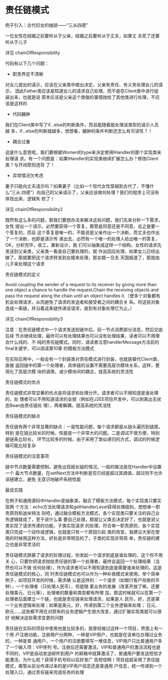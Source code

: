 责任链模式
========

例子引入：古代妇女的枷锁——“三从四德”

一位女性在结婚之前要听从于父亲，结婚之后要听从于丈夫，如果丈
夫死了还要听从于儿子

详见 chainOfResponsibility

代码有以下几个问题：

- 职责界定不清晰

对女儿提出的请示，应该在父亲类中做出决定，父亲有责任、有义务处理女儿的请示，
因此Father类应该是知道女儿的请求自己处理，而不是在Client类中进行组装出来，也就是说
原本应该是父亲这个类做的事情抛给了其他类进行处理，不应该是这样的

- 代码臃肿

我们在Client类中写了if...else的判断条件，而且能随着能处理该类型的请示人员越
多，if...else的判断就越多，想想看，臃肿的条件判断还怎么有可读性？！

- 耦合过重

这是什么意思呢，我们要根据Women的type来决定使用IHandler的那个实现类来处理请
求。有一个问题是：如果IHandler的实现类继续扩展怎么办？修改Client类？与开闭原则违背
了！

- 异常情况欠考虑

妻子只能向丈夫请示吗？如果妻子（比如一个现代女性穿越到古代了，不懂什么“三从
四德”）向自己的父亲请示了，父亲应该做何处理？我们的程序上可没有体现出来，逻辑失
败了！

详见 chainOfResponsibility2

既然有这么多的问题，那我们要想办法来解决这些问题，我们先来分析一下需求，女性
提出一个请示，必然要获得一个答复，甭管是同意还是不同意，总之是要一个答复的，而且
这个答复是唯一的，不能说是父亲作出一个决断，而丈夫也作出了一个决断，也即是请示传
递出去，必然有一个唯一的处理人给出唯一的答复，OK，分析完毕，收工，重新设计，我
们可以抽象成这样一个结构，女性的请求先发送到父亲类，父亲类一看是自己要处理的，就
作出回应处理，如果女儿已经出嫁了，那就要把这个请求转发到女婿来处理，那女婿一旦去
天国报道了，那就由儿子来处理这个请求

责任链模式的定义

Avoid coupling the sender of a request to its receiver by giving more than one object a chance to
handle the request.Chain the receiving objects and pass the request along the chain until an object
handles it.（使多个对象都有机会处理请求，从而避免了请求的发送者和接受者之间的耦合关
系。将这些对象连成一条链，并沿着这条链传递该请求，直到有对象处理它为止。）

详见 chainOfResponsibility3

注意：在责任链模式中一个请求发送到链中后，前一节点消费部分消息，然后交由后续
节点继续处理，最终可以有处理结果也可以没有处理结果，读者可以不用理会什么纯的、不
纯的责任链模式。同时，请读者注意handlerMessage方法前的final关键字，可以阅读第10章
的模板方法模式

在实际应用中，一般会有一个封装类对责任模式进行封装，也就是替代Client类，直接
返回链中的第一个处理者，具体链的设置不需要高层次模块关系，这样，更简化了高层次模
块的调用，减少模块间的耦合，提高系统的灵活性

责任链模式的优点

责任链模式非常显著的优点是将请求和处理分开。请求者可以不用知道是谁处理的，处
理者可以不用知道请求的全貌（例如在J2EE项目开发中，可以剥离出无状态Bean由责任链处
理），两者解耦，提高系统的灵活性

责任链模式的缺点

责任链有两个非常显著的缺点：一是性能问题，每个请求都是从链头遍历到链尾，特别
是在链比较长的时候，性能是一个非常大的问题。二是调试不很方便，特别是链条比较长，
环节比较多的时候，由于采用了类似递归的方式，调试的时候逻辑可能比较复杂

责任链模式的注意事项

链中节点数量需要控制，避免出现超长链的情况，一般的做法是在Handler中设置一个
最大节点数量，在setNext方法中判断是否已经是超过其阈值，超过则不允许该链建立，避免
无意识地破坏系统性能

最佳实践

在例子和通用源码中Handler是抽象类，融合了模板方法模式，每个实现类只要实现两
个方法：echo方法处理请求和getHandlerLevel获得处理级别，想想单一职责原则和迪米特法
则吧，通过融合模板方法模式，各个实现类只要关注的自己业务逻辑就成了，至于说什么事
要自己处理，那就让父类去决定好了，也就是说父类实现了请求传递的功能，子类实现请求
的处理，符合单一职责原则，各个实现类只完成一个动作或逻辑，也就是只有一个原因引起
类的改变，我建议大家在使用的时候用这种方法，好处是非常明显的了，子类的实现非常简
单，责任链的建立也是非常灵活的

责任链模式屏蔽了请求的处理过程，你发起一个请求到底是谁处理的，这个你不用关
心，只要你把请求抛给责任链的第一个处理者，最终会返回一个处理结果（当然也可以不做
任何处理），作为请求者可以不用知道到底是需要谁来处理的，这是责任链模式的核心，同
时责任链模式也可以作为一种补救模式来使用。举个简单例子，如项目开发的时候，需求确
认是这样的：一个请求（如银行客户存款的币种），一个处理者（只处理人民币），但是随
着业务的发展（改革开放了嘛，还要处理美元、日元等），处理者的数量和类型都有所增
加，那这时候就可以在第一个处理者后面建立一个链，也就是责任链来处理请求，如果是人
民币，好，还是第一个业务逻辑来处理；如果是美元，好，传递到第二个业务逻辑来处理；
日元、欧元……这些都不用在对原有的业务逻辑产生很大改变，通过扩展实现类就可以很好
地解决这些需求变更的问题

责任链在实际的项目中使用也是比较多的，我曾经做过这样一个项目，界面上有一个用
户注册功能，注册用户分两种，一种是VIP用户，也就是在该单位办理过业务的，一种是普
通用户，一个用户的注册要填写一堆信息，VIP用户只比普通用户多了一个输入项：VIP序列
号。注册后还需要激活，VIP和普通用户的激活流程也是不同的，VIP是自动发送邮件到用户
的邮箱中就算激活了，普通用户要发送短信才能激活，为什么呢？获得手机号码以后好发广
告短信啊！项目组就采用了责任链模式，甭管从前台传递过来的是VIP用户信息还是普通用
户信息，统一传递到一个处理入口，通过责任链来完成任务的处理
